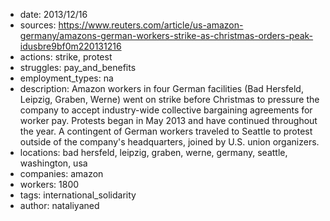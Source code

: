 - date: 2013/12/16
- sources: https://www.reuters.com/article/us-amazon-germany/amazons-german-workers-strike-as-christmas-orders-peak-idusbre9bf0m220131216
- actions: strike, protest
- struggles: pay_and_benefits
- employment_types: na
- description: Amazon workers in four German facilities (Bad Hersfeld, Leipzig, Graben, Werne) went on strike before Christmas to pressure the company to accept industry-wide collective bargaining agreements for worker pay. Protests began in May 2013 and have continued throughout the year. A contingent of German workers traveled to Seattle to protest outside of the company's headquarters, joined by U.S. union organizers.
- locations: bad hersfeld, leipzig, graben, werne, germany, seattle, washington, usa
- companies: amazon
- workers: 1800
- tags: international_solidarity
- author: nataliyaned
